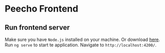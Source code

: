 # Peecho Frontend

## Run frontend server

Make sure you have `Node.js` installed on your machine. Or download [here](https://nodejs.org/en/).
Run `ng serve` to start te application. Navigate to `http://localhost:4200/`. 
